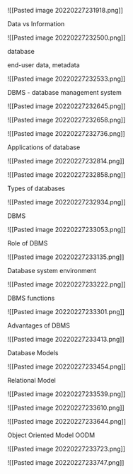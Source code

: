 
![[Pasted image 20220227231918.png]]

Data vs Information

![[Pasted image 20220227232500.png]]

database

end-user data, metadata

![[Pasted image 20220227232533.png]]

DBMS - database management system

![[Pasted image 20220227232645.png]]

![[Pasted image 20220227232658.png]]

![[Pasted image 20220227232736.png]]

Applications of database

![[Pasted image 20220227232814.png]]

![[Pasted image 20220227232858.png]]

Types of databases

![[Pasted image 20220227232934.png]]



DBMS

![[Pasted image 20220227233053.png]]


Role of DBMS

![[Pasted image 20220227233135.png]]

Database system environment

![[Pasted image 20220227233222.png]]


DBMS functions

![[Pasted image 20220227233301.png]]

Advantages of DBMS

![[Pasted image 20220227233413.png]]

Database Models

![[Pasted image 20220227233454.png]]

Relational Model

![[Pasted image 20220227233539.png]]

![[Pasted image 20220227233610.png]]

![[Pasted image 20220227233644.png]]

Object Oriented Model OODM

![[Pasted image 20220227233723.png]]

![[Pasted image 20220227233747.png]]

